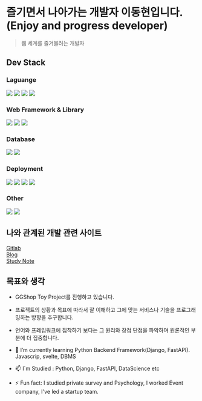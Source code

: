 # 즐기면서 나아가는 개발자 이동현입니다. (Enjoy and progress developer)
> 웹 세계를 즐겨볼려는 개발자

## Dev Stack
### Laguange
<img src="https://img.shields.io/badge/Python-3766AB?style=flat-square&logo=Python&logoColor=white"/></a>
<img src="https://img.shields.io/badge/HTML5-E34F26?style=flat-square&logo=HTML5&logoColor=white"/></a> 
<img src="https://img.shields.io/badge/CSS3-1572B6?style=flat-square&logo=CSS3&logoColor=white"/></a> 
<img src="https://img.shields.io/badge/JavaScript-F7DF1E?style=flat-square&logo=JavaScript&logoColor=white"/></a> 

### Web Framework & Library
<img src="https://img.shields.io/badge/Django-092E29?style=flat-square&logo=Django&logoColor=white"/></a>
<img src="https://img.shields.io/badge/FastAPI-009688?style=flat-square&logo=FastAPI&logoColor=white"/></a>
<img src="https://img.shields.io/badge/Bootstrap-7952B3?style=flat-square&logo=Bootstrap&logoColor=white"/></a> 

### Database
<img src="https://img.shields.io/badge/MariaDB-003545?style=flat-square&logo=MariaDB&logoColor=white"/></a> 
<img src="https://img.shields.io/badge/PostgreSQL-336791?style=flat-square&logo=PostgreSQL&logoColor=white"/></a>

### Deployment
<img src="https://img.shields.io/badge/Nginx-009639?style=flat-square&logo=NGINX&logoColor=white"/></a> 
<img src="https://img.shields.io/badge/Docker-2496ED?style=flat-square&logo=Docker&logoColor=white"/></a> 
<img src="https://img.shields.io/badge/Gogle Cloud-4285F4?style=flat-square&logo=Google-Cloud&logoColor=white"/></a> 
<img src="https://img.shields.io/badge/Naver Cloud-03C75A?style=flat-square&logo=Naver&logoColor=white"/></a> 

### Other
<img src="https://img.shields.io/badge/Window-0078D6?style=flat-square&logo=Windows&logoColor=white"/></a>
<img src="https://img.shields.io/badge/Ubuntu-E95420?style=flat-square&logo=Ubuntu&logoColor=white"/></a> 

## 나와 관계된 개발 관련 사이트
[Gitlab](https://gitlab.com/Dalsa)<br>
[Blog](https://hyeonproject.medium.com)<br>
[Study Note](https://www.notion.so/hyeonproject/Restart-Programmer-cd3bfb8570d643de982f8eca557519af)

<h2>목표와 생각</h2>

- GGShop Toy Project를 진행하고 있습니다.
- 프로젝트의 상황과 목표에 따라서 잘 이해하고 그에 맞는 서비스나 기술을 프로그래밍하는 방향을 추구합니다.
- 언어와 프레임워크에 집착하기 보다는 그 원리와 장점 단점을 파악하며 원론적인 부분에 더 집중합니다.

- 🌱 I’m currently learning Python Backend Framework(Django, FastAPI). Javascrip, svelte, DBMS
- 📫 I`m Studied :  Python, Django, FastAPI, DataScience etc
- ⚡ Fun fact: I studied private survey and Psychology, I worked Event company, I've led a startup team.
